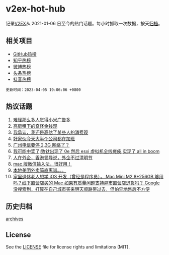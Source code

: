 # v2ex-hot-hub

 记录[V2EX](https://www.v2ex.com/)从 2021-01-06 日至今的热门话题。每小时抓取一次数据，按天[归档](archives)。
 
 ## 相关项目

- [GitHub热榜](https://github.com/lonnyzhang423/github-hot-hub)
- [知乎热榜](https://github.com/lonnyzhang423/zhihu-hot-hub)
- [微博热榜](https://github.com/lonnyzhang423/weibo-hot-hub)
- [头条热榜](https://github.com/lonnyzhang423/toutiao-hot-hub)
- [抖音热榜](https://github.com/lonnyzhang423/douyin-hot-hub)


 `更新时间：2023-04-05 19:06:06 +0800`

## 热议话题

1. [难怪那么多人觉得小米广告多](https://www.v2ex.com/t/929862)
1. [高房租下的奇怪金钱观](https://www.v2ex.com/t/929820)
1. [我承认，我还是高估了某些人的消费观](https://www.v2ex.com/t/929840)
1. [好家伙今天大半个公司都在加班](https://www.v2ex.com/t/929921)
1. [广州电信要停 2,3G 网络了？](https://www.v2ex.com/t/929917)
1. [我可能中奖了;致钛出现了 0e 然后 esxi 虚拟机全线瘫痪,实现了 all in boom](https://www.v2ex.com/t/929866)
1. [人在外企，香港领导说，外企不过清明节](https://www.v2ex.com/t/929948)
1. [mac 版微信输入法，很好用！](https://www.v2ex.com/t/929889)
1. [本地美团外卖简直离谱。。。](https://www.v2ex.com/t/929963)
1. [家里退休老人想学 iOS 开发（曾经是程序员）， Mac Mini M2 8+256GB 够用吗？线下直营店买的 Mac 如果有质量问题支持异市直营店退货吗？ Google 没搜索到，打算在自己城市买来明天顺路带过去，但怕异地售后不方便](https://www.v2ex.com/t/929833)

## 历史归档

[archives](archives)

## License

See the [LICENSE](LICENSE) file for license rights and limitations (MIT).
